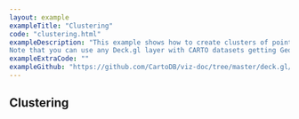 ```yaml
---
layout: example
exampleTitle: "Clustering"
code: "clustering.html"
exampleDescription: "This example shows how to create clusters of points.<br/><br/>
Note that you can use any Deck.gl layer with CARTO datasets getting GeoJSON data from CARTO's API. This method is recommended for complex layers with datasets below 50Mb."
exampleExtraCode: ""
exampleGithub: "https://github.com/CartoDB/viz-doc/tree/master/deck.gl/examples/scripting/clustering-and-aggregation/clustering.html"
---
```

## Clustering
